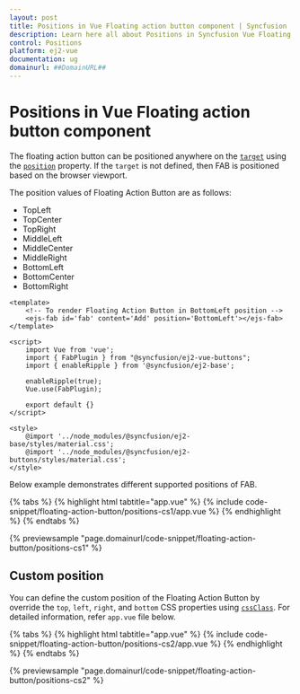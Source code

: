 ```yaml
---
layout: post
title: Positions in Vue Floating action button component | Syncfusion
description: Learn here all about Positions in Syncfusion Vue Floating action button component of Syncfusion Essential JS 2 and more.
control: Positions 
platform: ej2-vue
documentation: ug
domainurl: ##DomainURL##
---
```


# Positions in Vue Floating action button component

The floating action button can be positioned anywhere on the [`target`](https://ej2.syncfusion.com/vue/documentation/api/floating-action-button/fab/#target) using the [`position`](https://ej2.syncfusion.com/vue/documentation/api/floating-action-button/fab/#position) property. If the `target` is not defined, then FAB is positioned based on the browser viewport.

The position values of Floating Action Button are as follows:
* TopLeft
* TopCenter
* TopRight
* MiddleLeft
* MiddleCenter
* MiddleRight
* BottomLeft
* BottomCenter
* BottomRight

```
<template>
    <!-- To render Floating Action Button in BottomLeft position -->
    <ejs-fab id='fab' content='Add' position='BottomLeft'></ejs-fab>
</template>

<script>
    import Vue from 'vue';
    import { FabPlugin } from "@syncfusion/ej2-vue-buttons";
    import { enableRipple } from '@syncfusion/ej2-base';

    enableRipple(true);
    Vue.use(FabPlugin);

    export default {}
</script>

<style>
    @import '../node_modules/@syncfusion/ej2-base/styles/material.css';
    @import '../node_modules/@syncfusion/ej2-buttons/styles/material.css';
</style>
```

Below example demonstrates different supported positions of FAB.

{% tabs %}
{% highlight html tabtitle="app.vue" %}
{% include code-snippet/floating-action-button/positions-cs1/app.vue %}
{% endhighlight %}
{% endtabs %}
        
{% previewsample "page.domainurl/code-snippet/floating-action-button/positions-cs1" %}

## Custom position

You can define the custom position of the Floating Action Button by override the `top`, `left`, `right`, and `bottom` CSS properties using [`cssClass`](https://ej2.syncfusion.com/vue/documentation/api/floating-action-button/fab/#cssclass). For detailed information, refer `app.vue` file below.

{% tabs %}
{% highlight html tabtitle="app.vue" %}
{% include code-snippet/floating-action-button/positions-cs2/app.vue %}
{% endhighlight %}
{% endtabs %}
        
{% previewsample "page.domainurl/code-snippet/floating-action-button/positions-cs2" %}
